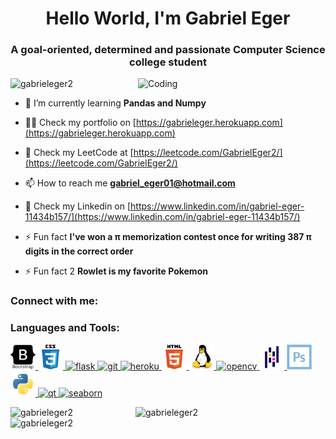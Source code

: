 <h1 align="center">Hello World, I'm Gabriel Eger</h1>
<h3 align="center">A goal-oriented, determined and passionate Computer Science college student</h3>
<img align="right" alt="Coding" width="300" src="https://media2.giphy.com/media/uEEjGzDUmjz8p5Iy2Q/giphy.gif?cid=790b7611c9af428ac4053865a078ca580f5910a85c0438db&rid=giphy.gif&ct=s">

<p align="left"> <img src="https://komarev.com/ghpvc/?username=gabrieleger2&label=Profile%20views&color=0e75b6&style=flat" alt="gabrieleger2" /> </p>

- 🌱 I’m currently learning **Pandas and Numpy**

- 👨‍💻 Check my portfolio on [https://gabrieleger.herokuapp.com](https://gabrieleger.herokuapp.com)

- 📝 Check my LeetCode at [https://leetcode.com/GabrielEger2/](https://leetcode.com/GabrielEger2/)

- 📫 How to reach me **gabriel_eger01@hotmail.com**

- 📄 Check my Linkedin on [https://www.linkedin.com/in/gabriel-eger-11434b157/](https://www.linkedin.com/in/gabriel-eger-11434b157/)

- ⚡ Fun fact **I've won a &#960; memorization contest once for writing 387 &#960; digits in the correct order**

- ⚡ Fun fact 2 **Rowlet is my favorite Pokemon**

<h3 align="left">Connect with me:</h3>
<p align="left">
</p>

<h3 align="left">Languages and Tools:</h3>
<p align="left"> <a href="https://getbootstrap.com" target="_blank" rel="noreferrer"> <img src="https://raw.githubusercontent.com/devicons/devicon/master/icons/bootstrap/bootstrap-plain-wordmark.svg" alt="bootstrap" width="40" height="40"/> </a> <a href="https://www.w3schools.com/css/" target="_blank" rel="noreferrer"> <img src="https://raw.githubusercontent.com/devicons/devicon/master/icons/css3/css3-original-wordmark.svg" alt="css3" width="40" height="40"/> </a> <a href="https://flask.palletsprojects.com/" target="_blank" rel="noreferrer"> <img src="https://www.vectorlogo.zone/logos/pocoo_flask/pocoo_flask-icon.svg" alt="flask" width="40" height="40"/> </a> <a href="https://git-scm.com/" target="_blank" rel="noreferrer"> <img src="https://www.vectorlogo.zone/logos/git-scm/git-scm-icon.svg" alt="git" width="40" height="40"/> </a> <a href="https://heroku.com" target="_blank" rel="noreferrer"> <img src="https://www.vectorlogo.zone/logos/heroku/heroku-icon.svg" alt="heroku" width="40" height="40"/> </a> <a href="https://www.w3.org/html/" target="_blank" rel="noreferrer"> <img src="https://raw.githubusercontent.com/devicons/devicon/master/icons/html5/html5-original-wordmark.svg" alt="html5" width="40" height="40"/> </a> <a href="https://www.linux.org/" target="_blank" rel="noreferrer"> <img src="https://raw.githubusercontent.com/devicons/devicon/master/icons/linux/linux-original.svg" alt="linux" width="40" height="40"/> </a> <a href="https://opencv.org/" target="_blank" rel="noreferrer"> <img src="https://www.vectorlogo.zone/logos/opencv/opencv-icon.svg" alt="opencv" width="40" height="40"/> </a> <a href="https://pandas.pydata.org/" target="_blank" rel="noreferrer"> <img src="https://raw.githubusercontent.com/devicons/devicon/2ae2a900d2f041da66e950e4d48052658d850630/icons/pandas/pandas-original.svg" alt="pandas" width="40" height="40"/> </a> <a href="https://www.photoshop.com/en" target="_blank" rel="noreferrer"> <img src="https://raw.githubusercontent.com/devicons/devicon/master/icons/photoshop/photoshop-line.svg" alt="photoshop" width="40" height="40"/> </a> <a href="https://www.python.org" target="_blank" rel="noreferrer"> <img src="https://raw.githubusercontent.com/devicons/devicon/master/icons/python/python-original.svg" alt="python" width="40" height="40"/> </a> <a href="https://www.qt.io/" target="_blank" rel="noreferrer"> <img src="https://upload.wikimedia.org/wikipedia/commons/0/0b/Qt_logo_2016.svg" alt="qt" width="40" height="40"/> </a> <a href="https://seaborn.pydata.org/" target="_blank" rel="noreferrer"> <img src="https://seaborn.pydata.org/_images/logo-mark-lightbg.svg" alt="seaborn" width="40" height="40"/> </a> </p>

<p><img align="left" width="200" src="https://github-readme-stats.vercel.app/api/top-langs?username=gabrieleger2&show_icons=true&locale=en&layout=compact" alt="gabrieleger2" /></p>

<p><img align="left" width="200" src="https://github-readme-stats.vercel.app/api?username=gabrieleger2&show_icons=true&locale=en" alt="gabrieleger2" /></p>

<p><img align="left" width="200" src="https://github-readme-streak-stats.herokuapp.com/?user=gabrieleger2&" alt="gabrieleger2" /></p>

